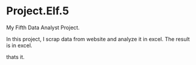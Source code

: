 # Project.Elf.5
My Fifth Data Analyst Project.

In this project, I scrap data from website and analyze it in excel. The result is in excel.

thats it.




